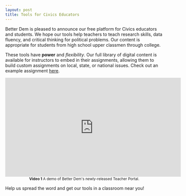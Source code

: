 ```yaml
---
layout: post
title: Tools for Civics Educators
---
```


Better Dem is pleased to announce our free platform for Civics educators and students.
We hope our tools help teachers to teach research skills, data fluency, and critical thinking for political problems.
Our content is appropriate for students from high school upper classmen through college.

These tools have <b>power</b> and <i>flexibility</i>.
Our full library of digital content is available for instructors to embed in their assignments, allowing them to build custom assignments on local, state, or national issues.
Check out an example assignment <a href="https://www.demportal.org/apps/reading_assignment/participate/877159">here</a>. 

<center>
<iframe width="560" height="315" src="https://www.youtube.com/embed/axDOavDkOQk" frameborder="0" allowfullscreen></iframe><br>
<small><b>Video 1</b> A demo of Better Dem's newly-released Teacher Portal.</small></center>

Help us spread the word and get our tools in a classroom near you!

